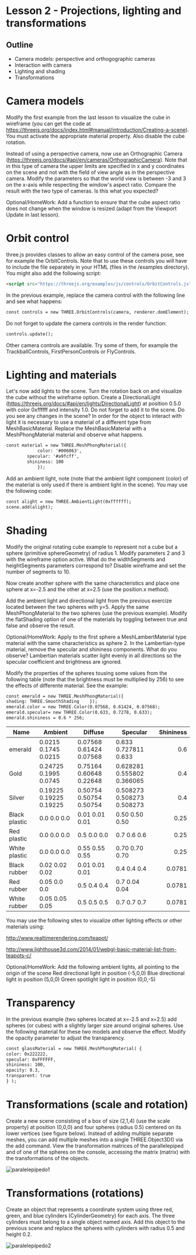 # Lesson 2 - Projections, lighting and transformations

## Outline
* Camera models: perspective and orthogographic cameras
* Interaction with camera
* Lighting and shading
* Transformations


# Camera models
Modify the first example from the last lesson to visualize the cube in wireframe (you can get the code at https://threejs.org/docs/index.html#manual/introduction/Creating-a-scene). You must activate the appropriate material property. Also disable the cube rotation.

Instead of using a perspective camera, now use an Orthographic Camera (https://threejs.org/docs/#api/en/cameras/OrthographicCamera). Note that in this type of camera the upper limits are specified in x and y coordinates on the scene and not with the field of view angle as in the  perspective camera. Modify the parameters so that the world view is between -3 and 3 on the x-axis while respecting the window's aspect ratio.
Compare the result with the two type of cameras. Is this what you expected?

Optional/HomeWork: Add a function to ensure that the cube aspect ratio does not change when the window is resized (adapt from the Viewport Update in last lesson).

# Orbit control
three.js provides classes to allow an easy control of the camera pose, see for example the OrbitControls. Note that to use these controls you will have to include the file separately in your HTML (files in the /examples directory). You might also add the following script:

``` html
<script src="https://threejs.org/examples/js/controls/OrbitControls.js"></script>
``` 
In the previous example, replace the camera control with the following line and see what happens:

``` html
const controls = new THREE.OrbitControls(camera, renderer.domElement);
``` 
Do not forget to update the camera controls in the render function: 
``` html
controls.update();
```
Other camera controls are available. Try some of them, for example the TrackballControls, FirstPersonControls or FlyControls.

# Lighting and materials
Let's now add lights to the scene.
Turn the rotation back on and visualize the cube without the wireframe option.
Create a DirectionalLight (https://threejs.org/docs/#api/en/lights/DirectionalLight) at position 0.5.0 with color 0xffffff and intensity 1.0. Do not forget to add it to the scene. Do you see any changes in the scene? In order for the object to interact with light it is necessary to use a material of a different type from MeshBasicMaterial. Replace the MeshBasicMaterial with a MeshPhongMaterial material and observe what happens.

``` html
const material = new THREE.MeshPhongMaterial({
            color: '#006063',
		specular: '#a9fcff',
		shininess: 100
            });
``` 
Add an ambient light, note (note that the ambient light component (color) of the material is only used if there is ambient light in the scene). You may use the following code:
``` html
const alight = new THREE.AmbientLight(0xffffff);
scene.add(alight);
``` 

# Shading
Modify the original rotating cube example to represent not a cube but a sphere (primitive sphereGeometry) of radius 1.
Modify parameters 2 and 3 with the wireframe option active. What do the widthSegments and heightSegments parameters correspond to? Disable wireframe and set the number of segments to 10.

Now create another sphere with the same characteristics and place one sphere at x=-2.5 and the other at x=2.5 (use the position.x method).

Add the ambient light and directional light from the previous exercize located between the two spheres with y=5. Apply the same MeshPhongMaterial to the two spheres (use the previous example). Modify the flatShading option of one of the materials by toggling between true and false and observe the result.

Optional/HomeWork: Apply to the first sphere a MeshLambertMaterial type material with the same characteristics as sphere 2. In the Lambertian-type material, remove the specular and shininess components. What do you observe? Lambertian materials scatter light evenly in all directions so the specular coefficient and brightness are ignored.

Modify the properties of the spheres tousing some values from the following table (note that the brightness must be multiplied by 256) to see the effects of differente material. See the example:

``` html
const emerald = new THREE.MeshPhongMaterial({
shading: THREE.SmoothShading	});
emerald.color = new THREE.Color(0.07568, 0.61424, 0.07568);
emerald.specular= new THREE.Color(0.633, 0.7278, 0.633);
emerald.shininess = 0.6 * 256;
``` 
Name             |Ambient                             |Diffuse	                        |Specular	                        |Shininess
-----------------|------------------------------------|-----------------------------------|-----------------------------------|----------:
emerald          |0.0215	0.1745	0.0215      |0.07568	0.61424	0.07568     |0.633	0.727811	0.633       |0.6
Gold             |0.24725	0.1995	0.0745      |0.75164	0.60648	0.22648     |0.628281	0.555802	0.366065    |0.4
Silver           |0.19225	0.19225	0.19225     |0.50754	0.50754	0.50754     |0.508273	0.508273	0.508273    |0.4
Black plastic    |0.0	0.0	0.0                     |0.01	0.01	0.01                    |0.50	0.50	0.50                    |0.25
Red plastic      |0.0	0.0	0.0                     |0.5	0.0	0.0                     |0.7	0.6	0.6                     |0.25
White plastic    |0.0	0.0	0.0                     |0.55	0.55	0.55                    |0.70	0.70	0.70                    |0.25
Black rubber     |0.02	0.02	0.02                    |0.01	0.01	0.01                    |0.4	0.4	0.4                     |0.0781
Red rubber       |0.05	0.0	0.0                     |0.5	0.4	0.4                     |0.7	0.04	0.04                    |0.0781
White rubber     |0.05	0.05	0.05                    |0.5	0.5	0.5                     |0.7	0.7	0.7                     |0.0781

You may use the following sites to visualize other lighting effects or other materials using:

http://www.realtimerendering.com/teapot/

http://www.lighthouse3d.com/2014/01/webgl-basic-material-list-from-teapots-c/

Optional/HomeWork: Add the following ambient lights, all pointing to the origin of the scene
Red directional light in position (-5,0,0)
Blue directional light in position (5,0,0)
Green spotlight light in position (0,0,-5)

# Transparency
In the previous example (two spheres located at x=-2.5 and x=2.5) add spheres (or cubes) with a slightly larger size around original spheres.
Use the following material for these two models and observe the effect. Modify the opacity parameter to adjust the transparency.
``` html
const glassMaterial = new THREE.MeshPhongMaterial( { 
color: 0x222222, 
specular: 0xFFFFFF,
shininess: 100, 
opacity: 0.3, 
transparent: true 
} );
``` 

# Transformations (scale and rotation)
Create a new scene consisting of a box of size (2,1,4) (use the scale property) at position (0,0,0) and four spheres (radius 0.5) centered on its lower vertices (see figure below). Instead of adding multiple separate meshes, you can add multiple meshes into a single THREE.Object3D() via the add command.
View the transformation matrices of the parallelepiped and of one of the spheres on the console, accessing the matrix (matrix) with the transformations of the objects.

![paralelepípedo1](./paralelepípedo1.png)

# Transformations (rotations)
Create an object that represents a coordinate system using three red, green, and blue cylinders (CylinderGeometry) for each axis. The three cylinders must belong to a single object named axis. Add this object to the previous scene and replace the spheres with cylinders with radius 0.5 and height 0.2.

![paralelepípedo2](./paralelepípedo2.png)
